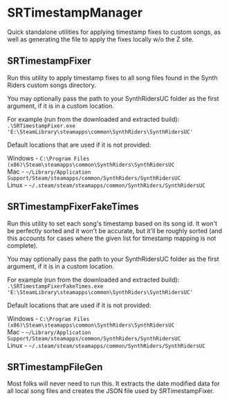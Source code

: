 # SRTimestampManager
Quick standalone utilities for applying timestamp fixes to custom songs, as well as generating the file to apply the fixes locally w/o the Z site.

## SRTimestampFixer
Run this utility to apply timestamp fixes to all song files found in the Synth Riders custom songs directory.

You may optionally pass the path to your SynthRidersUC folder as the first argument, if it is in a custom location.

For example (run from the downloaded and extracted build): `.\SRTimestampFixer.exe 'E:\SteamLibrary\steamapps\common\SynthRiders\SynthRidersUC'`

Default locations that are used if it is not provided:

Windows - `C:\Program Files (x86)\Steam\steamapps\common\SynthRiders\SynthRidersUC`  
Mac - `~/Library/Application Support/Steam/steamapps/common/SynthRiders/SynthRidersUC`  
Linux - `~/.steam/steam/steamapps/common/SynthRiders/SynthRidersUC`

## SRTimestampFixerFakeTimes
Run this utility to set each song's timestamp based on its song id. It won't be perfectly sorted and it won't be accurate, but it'll be roughly sorted (and this accounts for cases where the given list for timestamp mapping is not complete).

You may optionally pass the path to your SynthRidersUC folder as the first argument, if it is in a custom location.

For example (run from the downloaded and extracted build): `.\SRTimestampFixerFakeTimes.exe 'E:\SteamLibrary\steamapps\common\SynthRiders\SynthRidersUC'`

Default locations that are used if it is not provided:

Windows - `C:\Program Files (x86)\Steam\steamapps\common\SynthRiders\SynthRidersUC`  
Mac - `~/Library/Application Support/Steam/steamapps/common/SynthRiders/SynthRidersUC`  
Linux - `~/.steam/steam/steamapps/common/SynthRiders/SynthRidersUC`

## SRTimestampFileGen
Most folks will never need to run this. It extracts the date modified data for all local song files and creates the JSON file used by SRTimestampFixer.
